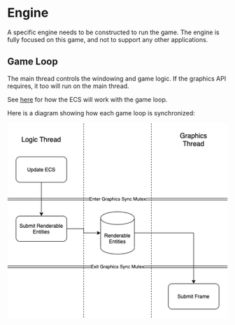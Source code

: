 # Engine

A specific engine needs to be constructed to run the game. The engine is fully focused on this game, and not to support any other applications.

## Game Loop

The main thread controls the windowing and game logic. If the graphics API requires, it too will run on the main thread.

See [here](../requirements/entity_component_system.md) for how the ECS will work with the game loop.

Here is a diagram showing how each game loop is synchronized:

![Game Loop Synchronization](images/game_loops.drawio.png)
